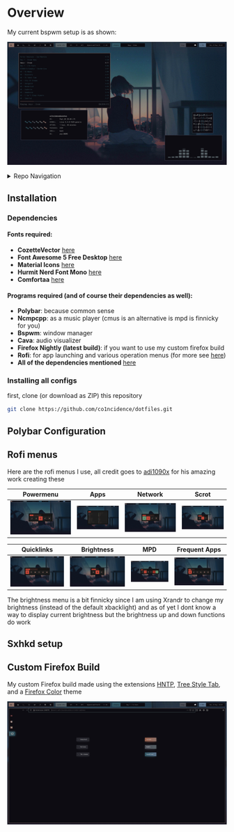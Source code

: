 # Overview

My current bspwm setup is as shown:

![.](scrots/desktop-1-scrot.png)

<details>
<summary>Repo Navigation</summary>

- [Installation](https://github.com/co1ncidence/dotfiles#installation)
- [Polybar Configuration](https://github.com/co1ncidence/dotfiles#polybar-configuration)
- [Rofi Menus](https://github.com/co1ncidence/dotfiles#rofi-menus)
- [Sxhkd Setup](https://github.com/co1ncidence/dotfiles#sxhkd-setup)
- [Custom Firefox Build](https://github.com/co1ncidence/dotfiles#custom-firefox-build)

</details>

## Installation

### Dependencies

#### Fonts required:

+ **CozetteVector** [here](https://awesomeopensource.com/project/slavfox/Cozette)
+ **Font Awesome 5 Free Desktop** [here](https://fontawesome.com/download)
+ **Material Icons** [here](https://github.com/google/material-design-icons/tree/master/iconfont)
+ **Hurmit Nerd Font Mono** [here](https://github.com/ryanoasis/nerd-fonts/tree/master/patched-fonts/Hermit)
+ **Comfortaa** [here](https://www.deviantart.com/aajohan/art/Comfortaa-font-105395949)

#### Programs required (and of course their dependencies as well):

+ **Polybar**: because common sense
+ **Ncmpcpp**: as a music player (cmus is an alternative is mpd is finnicky for you)
+ **Bspwm**: window manager
+ **Cava**: audio visualizer 
+ **Firefox Nightly (latest build)**: if you want to use my custom firefox build
+ **Rofi**: for app launching and various operation menus (for more see [here](https://github.com/co1ncidence/dotfiles#rofi-menus))
+ **All of the dependencies mentioned** [here](https://github.com/adi1090x/rofi#dependencies)


### Installing all configs

first, clone (or download as ZIP) this repository

```bash
git clone https://github.com/co1ncidence/dotfiles.git
```

## Polybar Configuration

## Rofi menus

Here are the rofi menus I use, all credit goes to [adi1090x](https://github.com/adi1090x/rofi) for his amazing work creating these

|Powermenu|Apps|Network|Scrot|
|--|--|--|--|
|![.](scrots/scrot-powermenu.png)|![.](scrots/scrot-apps.png)|![.](scrots/scrot-network.png)|![.](scrots/scrot-scrot.png)|

|Quicklinks|Brightness|MPD|Frequent Apps|
|--|--|--|--|
|![img](scrots/scrot-quicklinks.png)|![img](scrots/scrot-brightness.png)|![img](scrots/scrot-mpd.png)|![img](scrots/scrot-frequentapps.png)|

The brightness menu is a bit finnicky since I am using Xrandr to change my brightness (instead of the default xbacklight) and as of yet I dont know a way to display current brightness but the brightness up and down functions do work

## Sxhkd setup

## Custom Firefox Build

My custom Firefox build made using the extensions [HNTP](https://addons.mozilla.org/en-US/firefox/addon/humble-new-tab/), [Tree Style Tab](https://addons.mozilla.org/en-US/firefox/addon/tree-style-tab/), and a [Firefox Color](https://addons.mozilla.org/en-US/firefox/addon/firefox-color/) theme

![,](scrots/firefox-scrot.png)

